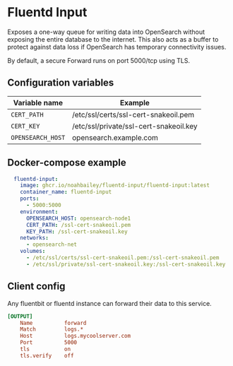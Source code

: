 # Fluentd Input

Exposes a one-way queue for writing data into OpenSearch without exposing the entire database to the internet. This also acts as a buffer to protect against data loss if OpenSearch has temporary connectivity issues. 

By default, a secure Forward runs on port 5000/tcp using TLS.

## Configuration variables

Variable name | Example
--- | ---
`CERT_PATH` | /etc/ssl/certs/ssl-cert-snakeoil.pem
`CERT_KEY` | /etc/ssl/private/ssl-cert-snakeoil.key
`OPENSEARCH_HOST` | opensearch.example.com

## Docker-compose example

```yml
  fluentd-input:
    image: ghcr.io/noahbailey/fluentd-input/fluentd-input:latest
    container_name: fluentd-input
    ports:
      - 5000:5000
    environment: 
      OPENSEARCH_HOST: opensearch-node1
      CERT_PATH: /ssl-cert-snakeoil.pem
      KEY_PATH: /ssl-cert-snakeoil.key
    networks: 
      - opensearch-net
    volumes:
      - /etc/ssl/certs/ssl-cert-snakeoil.pem:/ssl-cert-snakeoil.pem
      - /etc/ssl/private/ssl-cert-snakeoil.key:/ssl-cert-snakeoil.key
```

## Client config

Any fluentbit or fluentd instance can forward their data to this service. 

```ini
[OUTPUT]
    Name          forward
    Match         logs.*
    Host          logs.mycoolserver.com
    Port          5000
    tls           on
    tls.verify    off
```
